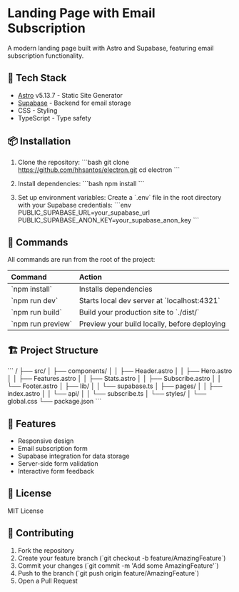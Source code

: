 # Landing Page with Email Subscription

A modern landing page built with Astro and Supabase, featuring email subscription functionality.

## 🚀 Tech Stack

- [Astro](https://astro.build) v5.13.7 - Static Site Generator
- [Supabase](https://supabase.com) - Backend for email storage
- CSS - Styling
- TypeScript - Type safety

## 📦 Installation

1. Clone the repository:
\`\`\`bash
git clone https://github.com/hhsantos/electron.git
cd electron
\`\`\`

2. Install dependencies:
\`\`\`bash
npm install
\`\`\`

3. Set up environment variables:
Create a \`.env\` file in the root directory with your Supabase credentials:
\`\`\`env
PUBLIC_SUPABASE_URL=your_supabase_url
PUBLIC_SUPABASE_ANON_KEY=your_supabase_anon_key
\`\`\`

## 🧞 Commands

All commands are run from the root of the project:

| Command           | Action                                             |
| :--------------- | :------------------------------------------------- |
| \`npm install\`    | Installs dependencies                              |
| \`npm run dev\`    | Starts local dev server at \`localhost:4321\`        |
| \`npm run build\`  | Build your production site to \`./dist/\`            |
| \`npm run preview\`| Preview your build locally, before deploying       |

## 🏗️ Project Structure

\`\`\`
/
├── src/
│   ├── components/
│   │   ├── Header.astro
│   │   ├── Hero.astro
│   │   ├── Features.astro
│   │   ├── Stats.astro
│   │   ├── Subscribe.astro
│   │   └── Footer.astro
│   ├── lib/
│   │   └── supabase.ts
│   ├── pages/
│   │   ├── index.astro
│   │   └── api/
│   │       └── subscribe.ts
│   └── styles/
│       └── global.css
└── package.json
\`\`\`

## 🌟 Features

- Responsive design
- Email subscription form
- Supabase integration for data storage
- Server-side form validation
- Interactive form feedback

## 📝 License

MIT License

## 🤝 Contributing

1. Fork the repository
2. Create your feature branch (\`git checkout -b feature/AmazingFeature\`)
3. Commit your changes (\`git commit -m 'Add some AmazingFeature'\`)
4. Push to the branch (\`git push origin feature/AmazingFeature\`)
5. Open a Pull Request
